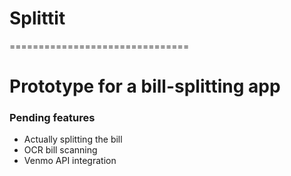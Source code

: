 # Splittit
===============================

# Prototype for a bill-splitting app

### Pending features
* Actually splitting the bill
* OCR bill scanning
* Venmo API integration

